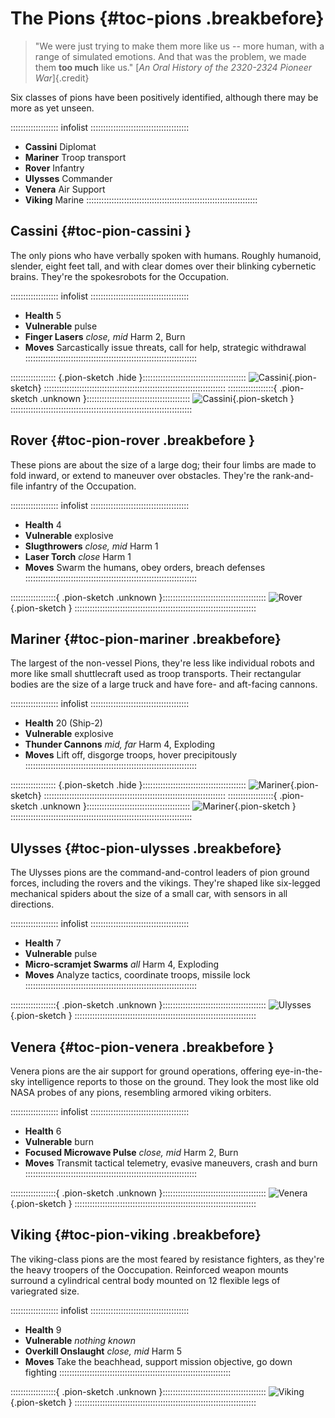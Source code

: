 # The Pions {#toc-pions .breakbefore}

> "We were just trying to make them more like us -- more human, with
> a range of simulated emotions. And that was the problem, we made them
> **too much** like us."
> [*An Oral History of the 2320-2324 Pioneer War*]{.credit}

Six classes of pions have been positively identified, although there may be
more as yet unseen.

::::::::::::::::::: infolist :::::::::::::::::::::::::::::::::::::::
- **Cassini** Diplomat
- **Mariner** Troop transport
- **Rover** Infantry
- **Ulysses** Commander
- **Venera** Air Support
- **Viking** Marine
::::::::::::::::::::::::::::::::::::::::::::::::::::::::::::::::::::

## Cassini {#toc-pion-cassini }

The only pions who have verbally spoken with humans. Roughly humanoid,
slender, eight feet tall, and with clear domes over their blinking cybernetic
brains. They're the spokesrobots for the Occupation.

::::::::::::::::::: infolist :::::::::::::::::::::::::::::::::::::::
- **Health** 5
- **Vulnerable** pulse
- **Finger Lasers** *close, mid* Harm 2, Burn 
- **Moves** Sarcastically issue threats, call for help, strategic withdrawal
::::::::::::::::::::::::::::::::::::::::::::::::::::::::::::::::::::

:::::::::::::::::: {.pion-sketch .hide }:::::::::::::::::::::::::::::::::::::::::
![Cassini](art/pions/cassini-white.png "Cassini Pion"){.pion-sketch}
::::::::::::::::::::::::::::::::::::::::::::::::::::::::::::::::::::::::
::::::::::::::::::{ .pion-sketch .unknown }:::::::::::::::::::::::::::::::::::::::::
![Cassini](art/pions/no-intelligence.png "Cassini Pion"){.pion-sketch }
::::::::::::::::::::::::::::::::::::::::::::::::::::::::::::::::::::::::


## Rover  {#toc-pion-rover .breakbefore }

These pions are about the size of a large dog; their four limbs are made to 
fold inward, or extend to maneuver over obstacles. They're the rank-and-file
infantry of the Occupation.

::::::::::::::::::: infolist :::::::::::::::::::::::::::::::::::::::
- **Health** 4
- **Vulnerable** explosive
- **Slugthrowers** *close, mid* Harm 1
- **Laser Torch** *close* Harm 1
- **Moves** Swarm the humans, obey orders, breach defenses
::::::::::::::::::::::::::::::::::::::::::::::::::::::::::::::::::::

::::::::::::::::::{ .pion-sketch .unknown }:::::::::::::::::::::::::::::::::::::::::
![Rover](art/pions/no-intelligence.png "Rover Pion"){.pion-sketch }
::::::::::::::::::::::::::::::::::::::::::::::::::::::::::::::::::::::::

## Mariner {#toc-pion-mariner .breakbefore}

The largest of the non-vessel Pions, they're less like individual robots 
and more like small shuttlecraft used as troop transports.
Their rectangular bodies are the size of a large 
truck and have fore- and aft-facing cannons. 

::::::::::::::::::: infolist :::::::::::::::::::::::::::::::::::::::
- **Health** 20 (Ship-2)
- **Vulnerable** explosive
- **Thunder Cannons** *mid, far* Harm 4, Exploding
- **Moves** Lift off, disgorge troops, hover precipitously
::::::::::::::::::::::::::::::::::::::::::::::::::::::::::::::::::::

:::::::::::::::::: {.pion-sketch .hide }:::::::::::::::::::::::::::::::::::::::::
![Mariner](art/pions/mariner-white.png "Mariner Pion"){.pion-sketch}
::::::::::::::::::::::::::::::::::::::::::::::::::::::::::::::::::::::::
::::::::::::::::::{ .pion-sketch .unknown }:::::::::::::::::::::::::::::::::::::::::
![Mariner](art/pions/no-intelligence.png "Mariner Pion"){.pion-sketch }
::::::::::::::::::::::::::::::::::::::::::::::::::::::::::::::::::::::::


## Ulysses {#toc-pion-ulysses .breakbefore}

The Ulysses pions are the command-and-control leaders of pion ground forces,
including the rovers and the vikings. They're shaped like six-legged mechanical
spiders about the size of a small car, with sensors in all directions.

::::::::::::::::::: infolist :::::::::::::::::::::::::::::::::::::::
- **Health** 7
- **Vulnerable** pulse
- **Micro-scramjet Swarms** *all* Harm 4, Exploding
- **Moves** Analyze tactics, coordinate troops, missile lock
::::::::::::::::::::::::::::::::::::::::::::::::::::::::::::::::::::

::::::::::::::::::{ .pion-sketch .unknown }:::::::::::::::::::::::::::::::::::::::::
![Ulysses](art/pions/no-intelligence.png "Ulysses Pion"){.pion-sketch }
::::::::::::::::::::::::::::::::::::::::::::::::::::::::::::::::::::::::

## Venera {#toc-pion-venera .breakbefore }

Venera pions are the air support for ground operations, offering eye-in-the-sky
intelligence reports to those on the ground. They look the most like old NASA
probes of any pions, resembling armored viking orbiters.

::::::::::::::::::: infolist :::::::::::::::::::::::::::::::::::::::
- **Health** 6
- **Vulnerable** burn
- **Focused Microwave Pulse** *close, mid* Harm 2, Burn
- **Moves** Transmit tactical telemetry, evasive maneuvers, crash and burn
::::::::::::::::::::::::::::::::::::::::::::::::::::::::::::::::::::

::::::::::::::::::{ .pion-sketch .unknown }:::::::::::::::::::::::::::::::::::::::::
![Venera](art/pions/no-intelligence.png "Venera Pion"){.pion-sketch }
::::::::::::::::::::::::::::::::::::::::::::::::::::::::::::::::::::::::

## Viking  {#toc-pion-viking .breakbefore}

The viking-class pions are the most feared by resistance fighters, as they're
the heavy troopers of the Ooccupation. Reinforced weapon mounts surround a cylindrical
central body mounted on 12 flexible legs of variegrated size.

::::::::::::::::::: infolist :::::::::::::::::::::::::::::::::::::::
- **Health** 9
- **Vulnerable** *nothing known*
- **Overkill Onslaught** *close, mid* Harm 5
- **Moves** Take the beachhead, support mission objective, go down fighting
::::::::::::::::::::::::::::::::::::::::::::::::::::::::::::::::::::

::::::::::::::::::{ .pion-sketch .unknown }:::::::::::::::::::::::::::::::::::::::::
![Viking](art/pions/no-intelligence.png "Viking Pion"){.pion-sketch }
::::::::::::::::::::::::::::::::::::::::::::::::::::::::::::::::::::::::

